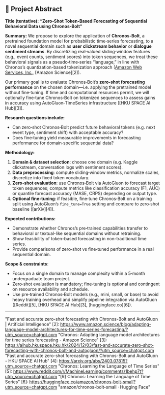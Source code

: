 ## 🚀 Project Abstract

**Title (tentative):** **“Zero‑Shot Token‑Based Forecasting of
Sequential Behavioral Data using Chronos‑Bolt”**

**Summary:** We propose to explore the application of
**Chronos‑Bolt**, a pretrained foundation model for
probabilistic time‑series forecasting, to a novel sequential
domain such as **user clickstream behavior** or **dialogue
sentiment streams**. By discretizing real‑valued
sliding‑window features (e.g., event counts, sentiment scores)
into token sequences, we treat these behavioral signals as a
pseudo‑time‑series “language,” in line with Chronos’s
quantization-based tokenization approach ([Amazon Web
Services, Inc.][1], [Amazon Science][2]).

Our primary goal is to evaluate Chronos‑Bolt’s **zero‑shot
forecasting performance** on the chosen domain—i.e. applying
the pretrained model without fine‑tuning. If time and
computational resources permit, we will optionally fine‑tune
Chronos‑Bolt on tokenized sequences to assess gains in
accuracy using AutoGluon‑TimeSeries infrastructure ([HKU SPACE
AI Hub][3]).

**Research questions include:**

* Can zero‑shot Chronos‑Bolt predict future behavioral tokens
  (e.g. next event type, sentiment shift) with acceptable
  accuracy?
* Does fine‑tuning yield measurable improvements in
  forecasting performance for domain‑specific sequential data?

**Methodology:**

1. **Domain & dataset selection**: choose one domain (e.g.
Kaggle clickstream, conversation logs with sentiment scores).
2. **Data preprocessing**: compute sliding‑window metrics,
normalize scales, discretize into fixed token vocabulary.
3. **Zero‑shot evaluation**: use Chronos‑Bolt via AutoGluon to
forecast target token sequences; compute metrics like
classification accuracy (F1, AUC) or quantile forecast
accuracy (MASE, CRPS) depending on output type.
4. **Optional fine‑tuning**: if feasible, fine‑tune
Chronos‑Bolt on a training split using AutoGluon’s
`fine_tune=True` setting and compare to zero‑shot baseline
([arXiv][4]).

**Expected contributions:**

* Demonstrate whether Chronos’s pre‑trained capabilities
  transfer to behavioral or textual-like sequential domains
  without retraining.
* Show feasibility of token-based forecasting in
  non-traditional time series.
* Provide comparisons of zero‑shot vs fine‑tuned performance
  in a real sequential domain.

**Scope & constraints:**

* Focus on a single domain to manage complexity within a
  5‑month undergraduate team project.
* Zero‑shot evaluation is mandatory; fine‑tuning is optional
  and contingent on resource availability and schedule.
* Use pre‑trained Chronos‑Bolt models (e.g., mini, small, or
  base) to avoid heavy training overhead and simplify pipeline
  integration via AutoGluon ([Reddit][5], [HKU SPACE AI
  Hub][3], [huggingface.co][6]).

---


[1]:
https://aws.amazon.com/blogs/machine-learning/fast-and-accurate-zero-shot-forecasting-with-chronos-bolt-and-autogluon/?utm_source=chatgpt.com
"Fast and accurate zero-shot forecasting with Chronos-Bolt and
AutoGluon | Artificial Intelligence" [2]:
https://www.amazon.science/blog/adapting-language-model-architectures-for-time-series-forecasting/?utm_source=chatgpt.com
"Chronos: Adapting language model architectures for time
series forecasting - Amazon Science" [3]:
https://aihub.hkuspace.hku.hk/2024/12/03/fast-and-accurate-zero-shot-forecasting-with-chronos-bolt-and-autogluon/?utm_source=chatgpt.com
"Fast and accurate zero-shot forecasting with Chronos-Bolt and
AutoGluon - HKU SPACE AI Hub" [4]:
https://arxiv.org/abs/2403.07815?utm_source=chatgpt.com
"Chronos: Learning the Language of Time Series" [5]:
https://www.reddit.com/r/MachineLearning/comments/1behp7t?utm_source=chatgpt.com
"[R] Chronos: Learning the Language of Time Series" [6]:
https://huggingface.co/amazon/chronos-bolt-small?utm_source=chatgpt.com
"amazon/chronos-bolt-small · Hugging Face"